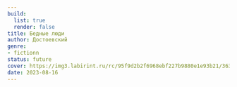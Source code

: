 ```yaml
---
build:
  list: true
  render: false
title: Бедные люди
author: Достоевский
genre:
- fictionn
status: future
cover: https://img3.labirint.ru/rc/95f9d2b2f6968ebf227b9880e1e93b21/363x561q80/books83/826999/cover.jpg?1643387109
date: 2023-08-16
---
```


